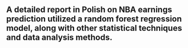 ## A detailed report in Polish on NBA earnings prediction utilized a random forest regression model, along with other statistical techniques and data analysis methods.

